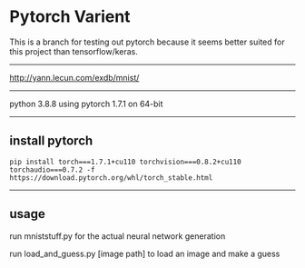 # Pytorch Varient

This is a branch for testing out pytorch because it seems better suited for this project than tensorflow/keras.

---

http://yann.lecun.com/exdb/mnist/

---

python 3.8.8
using
pytorch 1.7.1
on
64-bit

---

## install pytorch

`pip install torch===1.7.1+cu110 torchvision===0.8.2+cu110 torchaudio===0.7.2 -f https://download.pytorch.org/whl/torch_stable.html`

---

## usage

run mniststuff.py for the actual neural network generation

run load_and_guess.py [image path] to load an image and make a guess